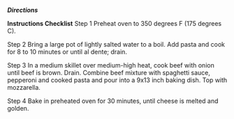 ***Directions***

**Instructions Checklist**
Step 1
Preheat oven to 350 degrees F (175 degrees C).

Step 2
Bring a large pot of lightly salted water to a boil. Add pasta and cook for 8 to 10 minutes or until al dente; drain.

Step 3
In a medium skillet over medium-high heat, cook beef with onion until beef is brown. Drain. Combine beef mixture with spaghetti sauce, pepperoni and cooked pasta and pour into a 9x13 inch baking dish. Top with mozzarella.

Step 4
Bake in preheated oven for 30 minutes, until cheese is melted and golden.